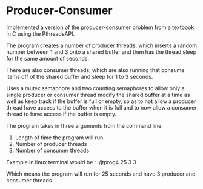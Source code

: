 # Producer-Consumer
Implemented a version of the producer-consumer problem from a textbook in C using the PthreadsAPI.  

The program creates a number of producer threads, which inserts a random number between 1 and 3 onto a shared buffer and then has the thread sleep for the same amount of seconds. 

There are also consumer threads, which are also running that consume items off of the shared buffer and sleep for 1 to 3 seconds. 

Uses a mutex semaphore and two counting semaphores to allow only a single producer or consumer thread modify the shared buffer at a time as well as keep track if the buffer is full or empty, so as to not allow a producer thread
have access to the buffer when it is full and to now allow a consumer thread to have access if the buffer is empty.

The program takes in three arguments from the command line:
1. Length of time the program will run
2. Number of producer threads
3. Number of consumer threads

Example in linux terminal would be : ./jtprog4 25 3 3  

Which means the program will run for 25 seconds and have 3 producer and consumer threads
